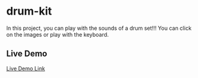 # drum-kit
In this project, you can play with the sounds of a drum set!!! You can click on the images or play with the keyboard.

## Live Demo
<a href="https://gfrancoarq.github.io/drum-kit" target="_blank" class="text-white">Live Demo Link</a>
